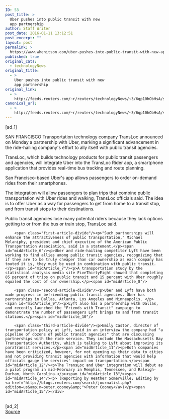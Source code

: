 ```yaml
---
ID: 53
post_title: >
  Uber pushes into public transit with new
  app partnership
author: Staff Writer
post_date: 2016-01-11 13:12:51
post_excerpt: ""
layout: post
permalink: >
  https://www.whenitson.com/uber-pushes-into-public-transit-with-new-app-partnership/
published: true
original_cats:
  - technologyNews
original_title:
  - >
    Uber pushes into public transit with new
    app partnership
original_link:
  - >
    http://feeds.reuters.com/~r/reuters/technologyNews/~3/6qp10hObHsA/story01.htm
canonical_url:
  - >
    http://feeds.reuters.com/~r/reuters/technologyNews/~3/6qp10hObHsA/story01.htm
---
```

 [ad_1]
<br><div id="articleText">
<span id="midArticle_start"/>

<span id="midArticle_0"/><span class="focusParagraph" readability="5"><p><span class="articleLocation">SAN FRANCISCO</span> Transportation technology company TransLoc announced on Monday a partnership with Uber, marking a significant advancement in the ride-hailing company's effort to ally itself with public transit agencies.</p></span><span id="midArticle_1"/><p>TransLoc, which builds technology products for public transit passengers and agencies, will integrate Uber into the TransLoc Rider app, a smartphone application that provides real-time bus tracking and route planning.</p><span id="midArticle_2"/><p>San Francisco-based Uber's app allows passengers to order on-demand rides from their smartphones. </p><span id="midArticle_3"/><p>The integration will allow passengers to plan trips that combine public transportation with Uber rides and walking, TransLoc officials said. The idea is to offer Uber as a way for passengers to get from home to a transit stop, and from transit stops to their destinations.</p><span id="midArticle_4"/><p>Public transit agencies lose many potential riders because they lack options getting to or from the bus or train stop, TransLoc said.</p><span id="midArticle_5"/>
        
        <span class="first-article-divide"/><p>"Such partnerships will enhance the attractiveness of public transportation," Michael Melaniphy, president and chief executive of the American Public Transportation Association, said in a statement.</p><span id="midArticle_6"/><p>Uber and ride-hailing competitor Lyft have been working to find allies among public transit agencies, recognizing that if they are to be truly cheaper than car ownership as each company has touted it is, they must be used in combination with public transit.</p><span id="midArticle_7"/><p>A transportation study by the statistical analysis media site FiveThirtyEight showed that completing 85 percent of trips on public transit and 15 percent with Uber roughly equaled the cost of car ownership.</p><span id="midArticle_8"/>
        
        <span class="second-article-divide"/><p>Uber and Lyft have both made progress in befriending public transit agencies. Uber has partnerships in Dallas, Atlanta, Los Angeles and Minneapolis. </p><span id="midArticle_9"/><p>Lyft also has a partnership with Dallas, and recently launched the "Friends with Transit" campaign to demonstrate the number of passengers Lyft brings to and from transit stations.</p><span id="midArticle_10"/>
        
        <span class="third-article-divide"/><p>Emily Castor, director of transportation policy at Lyft, said in an interview the company had "a pipeline of dozens of public transit agencies" that are discussing partnerships with the ride service. They include the Massachusetts Bay Transportation Authority, which is talking to Lyft about improving its paratransit services.</p><span id="midArticle_11"/><p>Both companies have been criticized, however, for not opening up their data to cities and not providing transit agencies with information that would help officials gauge the services' impact on transportation.</p><span id="midArticle_12"/><p>The TransLoc and Uber integration will debut as a pilot program in mid-February in Memphis, Tennessee, and Raleigh-Durham, North Carolina.</p><span id="midArticle_13"/><span id="midArticle_14"/><p> (Reporting by Heather Somerville; Editing by <a href="http://blogs.reuters.com/search/journalist.php?edition=us&amp;n=peter.cooney&amp;">Peter Cooney</a>)</p><span id="midArticle_15"/></div>
<br>[ad_2]
<br><a href="http://feeds.reuters.com/~r/reuters/technologyNews/~3/6qp10hObHsA/story01.htm">Source </a>